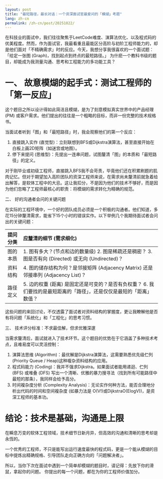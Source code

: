 ```yaml
---
layout: post
title: "最短路径，最长对话：一个资深面试官最爱问的「模煳」考题"
lang: zh-cn
permalink: /zh-cn/post/20251022/
---
```

在科技业的面试中，我们往往聚焦于LeetCode难度、演算法优化、以及程式码的优美程度。然而，作为面试官，我最看重且最能区分高阶与初阶工程师能力的，却是他们面对「不精确需求」时的反应。今天，我想分享我很喜欢的一个面试题：「给定一张图 (Graph)，找到起点到终点的最短路径。」 为什麽一个教科书级的题目，却能成为我测量沟通、思考和工程能力的多功能工具？

# 一、 故意模煳的起手式：测试工程师的「第一反应」

这个题目之所以设计得如此简洁且模煳，是为了刻意模拟真实世界中的产品经理 (PM) 或客户需求。他们提出的往往是一个粗略的目标，而非一份完整的技术规格书。

当面试者听到「图」和「最短路径」时，我会观察他们的第一个反应：

1. 直接跳入实作 (直觉型)：立刻联想到BFS或Dijkstra演算法，甚至直接开始在白板上画2D矩阵（如迷宫或地图）。
2. 停下来提问 (思维型)：先提出一连串问题，试图釐清「图」的本质和「最短路径」的定义。

对于刚毕业或初级工程师，直接跳入BFS我不会苛责，毕竟他们还在积累刷题的肌肉记忆。但对于期望加入高阶团队的资深工程师来说，在需求尚未釐清前就急着给出解答，是软体工程中的大忌。这让我扣分，不是因为他们的技术不够好，而是因为他们忽略了工程师最核心的职责：将模煳的需求转化为精确的规范。

二、 好的沟通者会问的关键问题

在实际的工程环境中，一个好的团队成员必须是一个积极的沟通者。他们知道，多花15分钟釐清需求，能省下15个小时的错误实作。以下举例几个我期待面试者会问出的关键问题：

| 提问分类 | 应釐清的细节 (需求细化) |
| :--- | :--- |
| 图的本质 | 1. 图有多大？(节点和边的数量级) 2. 图是稀疏还是稠密？ 3. 图是否有向 (Directed) 或无向 (Undirected)？ |
| 资料结构 | 4. 图的储存结构为何？是邻接矩阵 (Adjacency Matrix) 还是邻接串列 (Adjacency List)？ |
| 路径定义 | 5. 边的权重 (距离) 是固定还是可变的？是否有负权重？ 6. 我们要找的是最短距离的「路径」，还是仅仅是最短的「距离」数值？ |

这些问题的来回讨论，不仅透露了面试者对资料结构的掌握度，更让我瞭解他是否有将问题「系统化」和「工程化」的思考习惯。

三、 技术评分标准：不求最佳解，但求优雅深邃

当需求釐清后，面试就进入了技术环节。这个题目的优势在于它涵盖了多种技术考点，且难易度可以灵活控制：

1. 演算法思维 (Algorithm)：最优解是Dijkstra演算法，这需要熟悉优先级伫列(Priority Queue / Heap)这种複杂资料结构的应用。
2. 程式码能力 (Coding)：我并不强求Dijkstra。如果面试者能用递迴、伫列 (BFS) 或堆叠 (DFS) 写出一个清晰、优雅的暴力搜寻法（找到所有可能路径中最短的那条），我同样会给予高分。
3. 时间複杂度分析 (Complexity Analysis)：无论实作何种方法，能否合理地分析出代码的时间和空间複杂度 (如暴力法是 O(V!)或DijkstraO(ElogV))，是资深工程师的基本功。

# 结论：技术是基础，沟通是上限

在瞬息万变的软体工程领域，技术细节日新月异，但高效的沟通和清晰的思考却是永恆的。

一个优秀的工程师，不只是能写出运行速度最快的程式码，更是一个能从模煳的目标中提炼出精确规格、引导团队走向正确方向的「问题解决者」。

所以，当你下次在面试中遇到一个简单却模煳的题目时，请记得：先放下你的滑鼠，拿起你的问题。 你提出的每一个问题，都在为你的工程师价值加分。